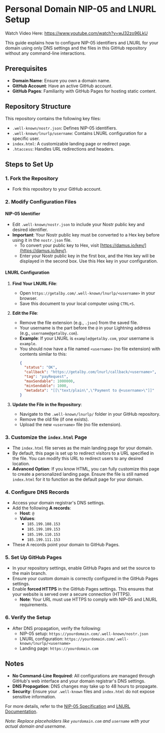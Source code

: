 # Personal Domain NIP-05 and LNURL Setup

Watch Video Here: https://www.youtube.com/watch?v=wJ32zo96LkU

This guide explains how to configure NIP-05 identifiers and LNURL for your domain using only DNS settings and the files in this GitHub repository without any command-line interactions.

## Prerequisites

- **Domain Name**: Ensure you own a domain name.
- **GitHub Account**: Have an active GitHub account.
- **GitHub Pages**: Familiarity with GitHub Pages for hosting static content.

## Repository Structure

This repository contains the following key files:

- `.well-known/nostr.json`: Defines NIP-05 identifiers.
- `.well-known/lnurlp/username`: Contains LNURL configuration for a specific user.
- `index.html`: A customizable landing page or redirect page.
- `.htaccess`: Handles URL redirections and headers.

## Steps to Set Up

### 1. Fork the Repository
   - Fork this repository to your GitHub account.

### 2. Modify Configuration Files
#### NIP-05 Identifier
   - Edit `.well-known/nostr.json` to include your Nostr public key and desired identifier.
   - **Important**: Your Nostr public key must be converted to a Hex key before using it in the `nostr.json` file.  
     - To convert your public key to Hex, visit [https://damus.io/key/](https://damus.io/key/).  
     - Enter your Nostr public key in the first box, and the Hex key will be displayed in the second box. Use this Hex key in your configuration.

#### LNURL Configuration
1. **Find Your LNURL File**:
   - Open `https://getalby.com/.well-known/lnurlp/<username>` in your browser.
   - Save this document to your local computer using `CTRL+S`.

2. **Edit the File**:
   - Remove the file extension (e.g., `.json`) from the saved file.
   - Your username is the part before the `@` in your Lightning address (e.g., `username@getalby.com`).
   - **Example**: If your LNURL is `example@getalby.com`, your username is `example`.
   - You should now have a file named `<username>` (no file extension) with contents similar to this:
     ```json
     {
       "status": "OK",
       "callback": "https://getalby.com/lnurl/callback/<username>",
       "tag": "payRequest",
       "maxSendable": 1000000,
       "minSendable": 1000,
       "metadata": "[[\"text/plain\",\"Payment to @<username>\"]]"
     }
     ```

3. **Update the File in the Repository**:
   - Navigate to the `.well-known/lnurlp/` folder in your GitHub repository.
   - Remove the old file (if one exists).
   - Upload the new `<username>` file (no file extension).

### 3. Customize the `index.html` Page
   - The `index.html` file serves as the main landing page for your domain.
   - By default, this page is set up to redirect visitors to a URL specified in the file. You can modify this URL to redirect users to any desired location.
   - **Advanced Option**: If you know HTML, you can fully customize this page to create a personalized landing page. Ensure the file is still named `index.html` for it to function as the default page for your domain.

### 4. Configure DNS Records
   - Access your domain registrar's DNS settings.
   - Add the following **A records**:
     - **Host**: `@`
     - **Values**:
       - `185.199.108.153`
       - `185.199.109.153`
       - `185.199.110.153`
       - `185.199.111.153`
   - These A records point your domain to GitHub Pages.

### 5. Set Up GitHub Pages
   - In your repository settings, enable GitHub Pages and set the source to the main branch.
   - Ensure your custom domain is correctly configured in the GitHub Pages settings.
   - Enable **forced HTTPS** in the GitHub Pages settings. This ensures that your website is served over a secure connection (HTTPS).  
     - **Note**: Your URL must use HTTPS to comply with NIP-05 and LNURL requirements.

### 6. Verify the Setup
   - After DNS propagation, verify the following:
     - NIP-05 setup: `https://yourdomain.com/.well-known/nostr.json`
     - LNURL configuration: `https://yourdomain.com/.well-known/lnurlp/<username>`
     - Landing page: `https://yourdomain.com`

## Notes

- **No Command-Line Required**: All configurations are managed through GitHub's web interface and your domain registrar's DNS settings.
- **DNS Propagation**: DNS changes may take up to 48 hours to propagate.
- **Security**: Ensure your `.well-known` files and `index.html` do not expose sensitive information.

For more details, refer to the [NIP-05 Specification](https://github.com/nostr-protocol/nips/blob/master/05.md) and [LNURL Documentation](https://github.com/lnurl/luds).

*Note: Replace placeholders like `yourdomain.com` and `username` with your actual domain and username.* 
